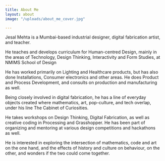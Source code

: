 ```yaml
---
title: About Me
layout: about
image: "/uploads/about_me_cover.jpg"

---
```

Jesal Mehta is a Mumbai-based industrial designer, digital fabrication artist, and teacher.

He teaches and develops curriculum for Human-centred Design, mainly in the areas of Technology, Design Thinking, Interactivity and Form Studies, at NMIMS School of Design

He has worked primarily on Lighting and Healthcare products, but has also done Installations, Consumer electronics and other areas. He does Product and Process Development, and consults on production and manufacturing as well.

Being closely involved in digital fabrication, he has a line of everyday objects created where mathematics, art, pop-culture, and tech overlap, under his line The Cabinet of Curiosities.

He takes workshops on Design Thinking, Digital Fabrication, as well as creative coding in Processing and Grasshopper. He has been part of organizing and mentoring at various design competitions and hackathons as well.

He is interested in exploring the intersection of mathematics, code and art on the one hand, and the effects of history and culture on behaviour, on the other, and wonders if the two could come together.
